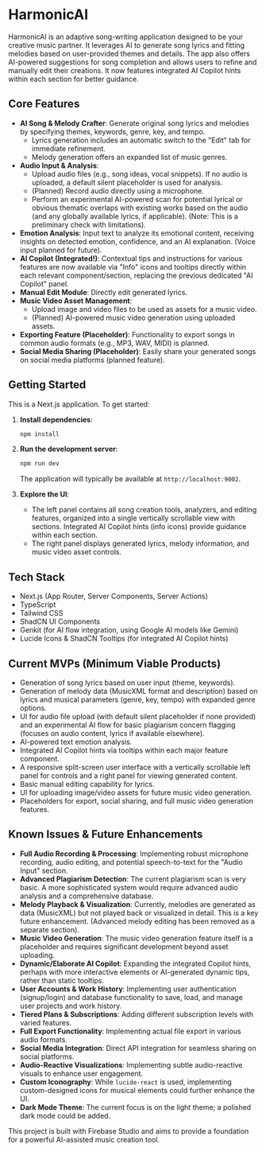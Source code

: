 
# HarmonicAI

HarmonicAI is an adaptive song-writing application designed to be your creative music partner. It leverages AI to generate song lyrics and fitting melodies based on user-provided themes and details. The app also offers AI-powered suggestions for song completion and allows users to refine and manually edit their creations. It now features integrated AI Copilot hints within each section for better guidance.

## Core Features

*   **AI Song & Melody Crafter**: Generate original song lyrics and melodies by specifying themes, keywords, genre, key, and tempo.
    *   Lyrics generation includes an automatic switch to the "Edit" tab for immediate refinement.
    *   Melody generation offers an expanded list of music genres.
*   **Audio Input & Analysis**:
    *   Upload audio files (e.g., song ideas, vocal snippets). If no audio is uploaded, a default silent placeholder is used for analysis.
    *   (Planned) Record audio directly using a microphone.
    *   Perform an experimental AI-powered scan for potential lyrical or obvious thematic overlaps with existing works based on the audio (and any globally available lyrics, if applicable). (Note: This is a preliminary check with limitations).
*   **Emotion Analysis**: Input text to analyze its emotional content, receiving insights on detected emotion, confidence, and an AI explanation. (Voice input planned for future).
*   **AI Copilot (Integrated!)**: Contextual tips and instructions for various features are now available via "Info" icons and tooltips directly within each relevant component/section, replacing the previous dedicated "AI Copilot" panel.
*   **Manual Edit Module**: Directly edit generated lyrics.
*   **Music Video Asset Management**:
    *   Upload image and video files to be used as assets for a music video.
    *   (Planned) AI-powered music video generation using uploaded assets.
*   **Exporting Feature (Placeholder)**: Functionality to export songs in common audio formats (e.g., MP3, WAV, MIDI) is planned.
*   **Social Media Sharing (Placeholder)**: Easily share your generated songs on social media platforms (planned feature).

## Getting Started

This is a Next.js application. To get started:

1.  **Install dependencies**:
    ```bash
    npm install
    ```
2.  **Run the development server**:
    ```bash
    npm run dev
    ```
    The application will typically be available at `http://localhost:9002`.

3.  **Explore the UI**:
    *   The left panel contains all song creation tools, analyzers, and editing features, organized into a single vertically scrollable view with sections. Integrated AI Copilot hints (info icons) provide guidance within each section.
    *   The right panel displays generated lyrics, melody information, and music video asset controls.

## Tech Stack

*   Next.js (App Router, Server Components, Server Actions)
*   TypeScript
*   Tailwind CSS
*   ShadCN UI Components
*   Genkit (for AI flow integration, using Google AI models like Gemini)
*   Lucide Icons & ShadCN Tooltips (for integrated AI Copilot hints)

## Current MVPs (Minimum Viable Products)

*   Generation of song lyrics based on user input (theme, keywords).
*   Generation of melody data (MusicXML format and description) based on lyrics and musical parameters (genre, key, tempo) with expanded genre options.
*   UI for audio file upload (with default silent placeholder if none provided) and an experimental AI flow for basic plagiarism concern flagging (focuses on audio content, lyrics if available elsewhere).
*   AI-powered text emotion analysis.
*   Integrated AI Copilot hints via tooltips within each major feature component.
*   A responsive split-screen user interface with a vertically scrollable left panel for controls and a right panel for viewing generated content.
*   Basic manual editing capability for lyrics.
*   UI for uploading image/video assets for future music video generation.
*   Placeholders for export, social sharing, and full music video generation features.

## Known Issues & Future Enhancements

*   **Full Audio Recording & Processing**: Implementing robust microphone recording, audio editing, and potential speech-to-text for the "Audio Input" section.
*   **Advanced Plagiarism Detection**: The current plagiarism scan is very basic. A more sophisticated system would require advanced audio analysis and a comprehensive database.
*   **Melody Playback & Visualization**: Currently, melodies are generated as data (MusicXML) but not played back or visualized in detail. This is a key future enhancement. (Advanced melody editing has been removed as a separate section).
*   **Music Video Generation**: The music video generation feature itself is a placeholder and requires significant development beyond asset uploading.
*   **Dynamic/Elaborate AI Copilot**: Expanding the integrated Copilot hints, perhaps with more interactive elements or AI-generated dynamic tips, rather than static tooltips.
*   **User Accounts & Work History**: Implementing user authentication (signup/login) and database functionality to save, load, and manage user projects and work history.
*   **Tiered Plans & Subscriptions**: Adding different subscription levels with varied features.
*   **Full Export Functionality**: Implementing actual file export in various audio formats.
*   **Social Media Integration**: Direct API integration for seamless sharing on social platforms.
*   **Audio-Reactive Visualizations**: Implementing subtle audio-reactive visuals to enhance user engagement.
*   **Custom Iconography**: While `lucide-react` is used, implementing custom-designed icons for musical elements could further enhance the UI.
*   **Dark Mode Theme**: The current focus is on the light theme; a polished dark mode could be added.

This project is built with Firebase Studio and aims to provide a foundation for a powerful AI-assisted music creation tool.
